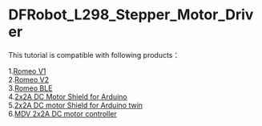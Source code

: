 # DFRobot_L298_Stepper_Motor_Driver
This tutorial is compatible with following products：

1.[Romeo V1](https://www.dfrobot.com/index.php?route=product/product&search=l298&description=true&product_id=656)<br>
2.[Romeo V2](https://www.dfrobot.com/index.php?route=product/product&search=l298&description=true&product_id=844)<br>
3.[Romeo BLE](https://www.dfrobot.com/index.php?route=product/product&search=l298&description=true&product_id=1176)<br>
4.[2x2A DC Motor Shield for Arduino](https://www.dfrobot.com/index.php?route=product/product&search=l298&description=true&product_id=69)<br>
5.[2x2A DC motor Shield for Arduino twin](https://www.dfrobot.com/index.php?route=product/product&search=l298&description=true&product_id=1180)<br>
6.[MDV 2x2A DC motor controller](https://www.dfrobot.com/index.php?route=product/product&search=l298&description=true&product_id=66)<br>
